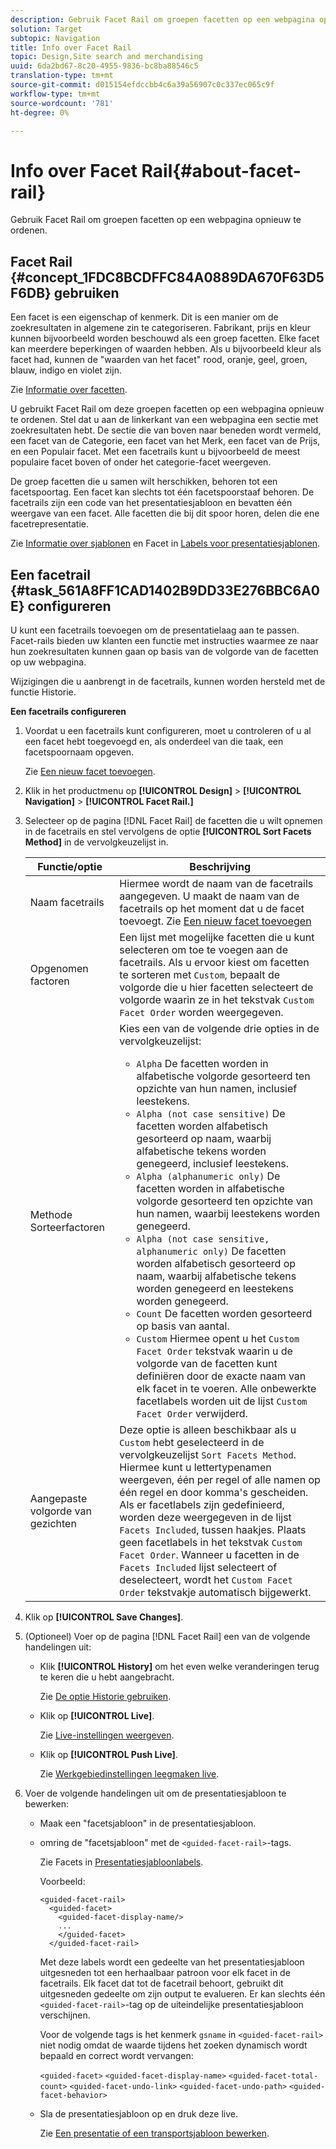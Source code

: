 ```yaml
---
description: Gebruik Facet Rail om groepen facetten op een webpagina opnieuw te ordenen.
solution: Target
subtopic: Navigation
title: Info over Facet Rail
topic: Design,Site search and merchandising
uuid: 6da2bd67-8c20-4955-9836-bc8ba88546c5
translation-type: tm+mt
source-git-commit: d015154efdccbb4c6a39a56907c0c337ec065c9f
workflow-type: tm+mt
source-wordcount: '781'
ht-degree: 0%

---
```



# Info over Facet Rail{#about-facet-rail}

Gebruik Facet Rail om groepen facetten op een webpagina opnieuw te ordenen.

## Facet Rail {#concept_1FDC8BCDFFC84A0889DA670F63D5F6DB} gebruiken

Een facet is een eigenschap of kenmerk. Dit is een manier om de zoekresultaten in algemene zin te categoriseren. Fabrikant, prijs en kleur kunnen bijvoorbeeld worden beschouwd als een groep facetten. Elke facet kan meerdere beperkingen of waarden hebben. Als u bijvoorbeeld kleur als facet had, kunnen de &quot;waarden van het facet&quot; rood, oranje, geel, groen, blauw, indigo en violet zijn.

Zie [Informatie over facetten](../c-about-design-menu/c-about-facets.md#concept_FA912B3B41EE493DB2F492D188457FF5).

U gebruikt Facet Rail om deze groepen facetten op een webpagina opnieuw te ordenen. Stel dat u aan de linkerkant van een webpagina een sectie met zoekresultaten hebt. De sectie die van boven naar beneden wordt vermeld, een facet van de Categorie, een facet van het Merk, een facet van de Prijs, en een Populair facet. Met een facetrails kunt u bijvoorbeeld de meest populaire facet boven of onder het categorie-facet weergeven.

De groep facetten die u samen wilt herschikken, behoren tot een facetspoortag. Een facet kan slechts tot één facetspoorstaaf behoren. De facetrails zijn een code van het presentatiesjabloon en bevatten één weergave van een facet. Alle facetten die bij dit spoor horen, delen die ene facetrepresentatie.

Zie [Informatie over sjablonen](../c-about-design-menu/c-about-templates.md#concept_06EB481B14864E18A8AE2BCD1D6EF0B5) en Facet in [Labels voor presentatiesjablonen](../c-appendices/c-templates.md#reference_F1BBF616BCEC4AD7B2548ECD3CA74C64).

## Een facetrail {#task_561A8FF1CAD1402B9DD33E276BBC6A0E} configureren

U kunt een facetrails toevoegen om de presentatielaag aan te passen. Facet-rails bieden uw klanten een functie met instructies waarmee ze naar hun zoekresultaten kunnen gaan op basis van de volgorde van de facetten op uw webpagina.

<!-- 

t_configuring_facet_rail.xml

-->

Wijzigingen die u aanbrengt in de facetrails, kunnen worden hersteld met de functie Historie.

**Een facetrails configureren**

1. Voordat u een facetrails kunt configureren, moet u controleren of u al een facet hebt toegevoegd en, als onderdeel van die taak, een facetspoornaam opgeven.

   Zie [Een nieuw facet toevoegen](../c-about-design-menu/c-about-facets.md#task_FC07BFFA62CA4B718D6CBF4F2855C89B).
1. Klik in het productmenu op **[!UICONTROL Design]** > **[!UICONTROL Navigation]** > **[!UICONTROL Facet Rail.]**
1. Selecteer op de pagina [!DNL Facet Rail] de facetten die u wilt opnemen in de facetrails en stel vervolgens de optie **[!UICONTROL Sort Facets Method]** in de vervolgkeuzelijst in.

   <!-- 
   r_facet_rail_options.xml
   -->

   | Functie/optie | Beschrijving |
   |--- |--- |
   | Naam facetrails | Hiermee wordt de naam van de facetrails aangegeven.  U maakt de naam van de facetrails op het moment dat u de facet toevoegt.  Zie [Een nieuw facet toevoegen](../c-about-design-menu/c-about-facets.md#task_FC07BFFA62CA4B718D6CBF4F2855C89B) |
   | Opgenomen factoren | Een lijst met mogelijke facetten die u kunt selecteren om toe te voegen aan de facetrails.  Als u ervoor kiest om facetten te sorteren met `Custom`, bepaalt de volgorde die u hier facetten selecteert de volgorde waarin ze in het tekstvak `Custom Facet Order` worden weergegeven. |
   | Methode Sorteerfactoren | Kies een van de volgende drie opties in de vervolgkeuzelijst:<ul><li>`Alpha` De facetten worden in alfabetische volgorde gesorteerd ten opzichte van hun namen, inclusief leestekens.</li><li>`Alpha (not case sensitive)` De facetten worden alfabetisch gesorteerd op naam, waarbij alfabetische tekens worden genegeerd, inclusief leestekens. </li><li>`Alpha (alphanumeric only)` De facetten worden in alfabetische volgorde gesorteerd ten opzichte van hun namen, waarbij leestekens worden genegeerd. </li><li>`Alpha (not case sensitive, alphanumeric only)` De facetten worden alfabetisch gesorteerd op naam, waarbij alfabetische tekens worden genegeerd en leestekens worden genegeerd. </li><li>`Count` De facetten worden gesorteerd op basis van aantal. </li><li>`Custom` Hiermee opent u het  `Custom Facet Order` tekstvak waarin u de volgorde van de facetten kunt definiëren door de exacte naam van elk facet in te voeren. Alle onbewerkte facetlabels worden uit de lijst `Custom Facet Order` verwijderd.</li></ul> |
   | Aangepaste volgorde van gezichten | Deze optie is alleen beschikbaar als u `Custom` hebt geselecteerd in de vervolgkeuzelijst `Sort Facets Method`.  Hiermee kunt u lettertypenamen weergeven, één per regel of alle namen op één regel en door komma&#39;s gescheiden. Als er facetlabels zijn gedefinieerd, worden deze weergegeven in de lijst `Facets Included`, tussen haakjes.  Plaats geen facetlabels in het tekstvak `Custom Facet Order`.  Wanneer u facetten in de `Facets Included` lijst selecteert of deselecteert, wordt het `Custom Facet Order` tekstvakje automatisch bijgewerkt. |

1. Klik op **[!UICONTROL Save Changes]**.
1. (Optioneel) Voer op de pagina [!DNL Facet Rail] een van de volgende handelingen uit:

   * Klik **[!UICONTROL History]** om het even welke veranderingen terug te keren die u hebt aangebracht.

      Zie [De optie Historie gebruiken](../t-using-the-history-option.md#task_70DD3F87A67242BBBD2CB27156F43002).

   * Klik op **[!UICONTROL Live]**.

      Zie [Live-instellingen weergeven](../c-about-staging.md#task_401A0EBDB5DB4D4CA933CBA7BECDC10F).

   * Klik op **[!UICONTROL Push Live]**.

      Zie [Werkgebiedinstellingen leegmaken live](../c-about-staging.md#task_44306783B4C0408AAA58B471DAF2D9A4).

1. Voer de volgende handelingen uit om de presentatiesjabloon te bewerken:

   * Maak een &quot;facetsjabloon&quot; in de presentatiesjabloon.
   * omring de &quot;facetsjabloon&quot; met de `<guided-facet-rail>`-tags.

      Zie Facets in [Presentatiesjabloonlabels](../c-appendices/c-templates.md#reference_F1BBF616BCEC4AD7B2548ECD3CA74C64).

      Voorbeeld:

      ```
      <guided-facet-rail>
        <guided-facet>
          <guided-facet-display-name/>
          ...
          </guided-facet>
        </guided-facet-rail>
      ```

      Met deze labels wordt een gedeelte van het presentatiesjabloon uitgesneden tot een herhaalbaar patroon voor elk facet in de facetrails. Elk facet dat tot de facetrail behoort, gebruikt dit uitgesneden gedeelte om zijn output te evalueren. Er kan slechts één `<guided-facet-rail>`-tag op de uiteindelijke presentatiesjabloon verschijnen.

      Voor de volgende tags is het kenmerk `gsname` in `<guided-facet-rail>` niet nodig omdat de waarde tijdens het zoeken dynamisch wordt bepaald en correct wordt vervangen:

      `<guided-facet>`
      `<guided-facet-display-name>`
      `<guided-facet-total-count>`
      `<guided-facet-undo-link>`
      `<guided-facet-undo-path>`
      `<guided-facet-behavior>`

   * Sla de presentatiesjabloon op en druk deze live.

      Zie [Een presentatie of een transportsjabloon bewerken](../c-about-design-menu/c-about-templates.md#task_800E0E2265C34C028C92FEB5A1243EC3).
